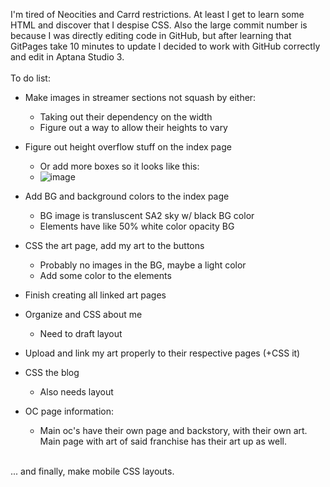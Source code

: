 I'm tired of Neocities and Carrd restrictions. At least I get to learn some HTML and discover that I despise CSS. Also the large commit number is because I was directly editing code in GitHub, but after learning that GitPages take 10 minutes to update I decided to work with GitHub correctly and edit in Aptana Studio 3.
<br /><br />
To do list:
- Make images in streamer sections not squash by either:
  - Taking out their dependency on the width
  - Figure out a way to allow their heights to vary
- Figure out height overflow stuff on the index page
  - Or add more boxes so it looks like this:
  - ![image](https://github.com/vicarchive/site/assets/133058751/6c0fe8f2-d4b5-456c-8be7-1eef69b48be5)
- Add BG and background colors to the index page
  - BG image is transluscent SA2 sky w/ black BG color
  - Elements have like 50% white color opacity BG
- CSS the art page, add my art to the buttons
  - Probably no images in the BG, maybe a light color
  - Add some color to the elements
- Finish creating all linked art pages
- Organize and CSS about me
  - Need to draft layout
- Upload and link my art properly to their respective pages (+CSS it)
- CSS the blog
  - Also needs layout

- OC page information:
  - Main oc's have their own page and backstory, with their own art. Main page with art of said franchise has their art up as well.
<br />
... and finally, make mobile CSS layouts.
